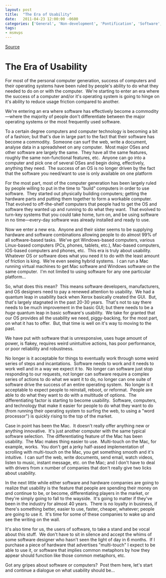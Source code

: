 ```yaml
---
layout: post
title:  "The Era of Usability"
date:   2011-04-23 12:00:00 -0600
categories: ['General', 'Non-development', 'Pontification', 'Software', 'Usability']
tags:
- msmvps
---
```

[Source](http://blogs.msmvps.com/peterritchie/2011/04/24/the-era-of-usability/ "Permalink to The Era of Usability")

# The Era of Usability

For most of the personal computer generation, success of computers and their operating systems have been ruled by people's ability to do what they needed to do on or with the computer.  We're starting to enter an era where the success of a computer and/or it's operating system is going to hinge on it's ability to reduce usage friction compared to another.

We're entering an era where software has effectively become a commodity—where the majority of people don't differentiate between the major operating systems or the most frequently used software.

To a certain degree computers and computer technology is becoming a bit of a fashion; but that's due in large part to the fact that their software has become a commodity.  Someone can surf the web, write a document, analyse data in a spreadsheet on any computer.  Most major OSes and other software are largely the same.  They have all the same features, roughly the same non-functional features, etc.  Anyone can go into a computer and pick one of several OSes and begin doing, effectively, anything they need.  The success of an OS is no longer driven by the fact that the software you need/want to use is only available on one platform

For the most part, most of the computer generation has been largely ruled by people willing to put in the time to "build" computers in order to use software.  They started out physically building computers; getting the hardware parts and putting them together to form a workable computer.  That evolved to off-the-shelf computers that people had to get the OS and software they wanted up and running to do what they want.  That evolved to turn-key systems that you could take home, turn on, and be using software in no time—every-day software was already installed and ready to use. 

Now we enter a new era.  Anyone and their sister seems to be supplying hardware and software combinations allowing people to do almost 99% of all software-based tasks.  We've got Windows-based computers, various Linux-based computers (PCs, phones, tablets, etc.), Mac-based computers, iOS-based computers and phones, etc.  This era is truly about usability.  Whatever OS or software does what you need it to do with the least amount of friction is king.  We're even seeing hybrid systems.  I can run a Mac running virtual machines to get Mac software and Windows software on the same computer.  I'm not limited to using software for any one particular platform…

So, what does this mean?  This means software developers, manufacturers, and OS designers need to pay a renewed attention to usability.  We had a quantum leap in usability back when Xerox basically created the GUI.  But, that's largely stagnated in the past 20-30 years.  That's not to say there needs to be much improvement in the basic GUI; but there needs to be a *huge* quantum leap in basic software's usability.  We take for granted that our OS provides all the usability we need, piggy-backing, for the most part, on what it has to offer.  But, that time is well on it's way to moving to the past.

We have put with software that is unresponsive, uses huge amount of power, is flakey, requires weird unintuitive actions, has poor performance, or poor reliability and robustness.

No longer is it acceptable for things to eventually work through some weird series of steps and incantations.  Software needs to work and it needs to work well and in a way we expect it to.  No longer can software just stop responding to our requests, not longer can software require a complex series of actions to do what we want it to do, no longer can one suite of software drive the success of an entire operating system.  No longer is it acceptable to expect people to reinstall, reboot, or reformat.  People are able to do what they want to do with a multitude of options.  The differentiating factor is starting to become usability.  Software, computers, and technology that make it easier for people to do what they want to do (from running their operating system to surfing the web, to using a "word processor") is quickly rising to the top of the market.

Case in point has been the Mac.  It doesn't really offer anything new or anything innovative.  It's just another computer with the same typical software selection.  The differentiating feature of the Mac has been usability.  The Mac makes thing easier to use.  Multi-touch on the Mac, for example, works.  You don't get a jerky half-assed implementation of scrolling with multi-touch on the Mac, you get something smooth and it's intuitive.  I can surf the web, write documents, send email, watch videos, listen to music, instant message, etc. on the Mac; and I don't have to deal with drivers from x number of companies that don't really give two licks about usability.

In the next little while either software and hardware companies are going to realize that usability is the feature that people are spending their money on and continue to be, or become, differentiating players in the market, or they're simply going to fall to the wayside.  It's going to matter if they've been in the industry for almost 40 years.  There is no loyalty in business, if there's something better, easier to use, faster, cheaper, whatever; people are going to use it.  It's time for some of these companies to wake up and see the writing on the wall.

It's also time for us, the users of software, to take a stand and be vocal about this stuff.  We don't have to sit in silence and accept the whims of some software designer who hasn't seen the light of day in 6 months.  If I purchase a piece of hardware that advertises "multi-touch" I expect to be able to use it, or software that implies common metaphors by how they appear should function like those common metaphors, etc.

Got any gripes about software or computers?  Post them here, let's start and continue a dialogue on what usability should be…

